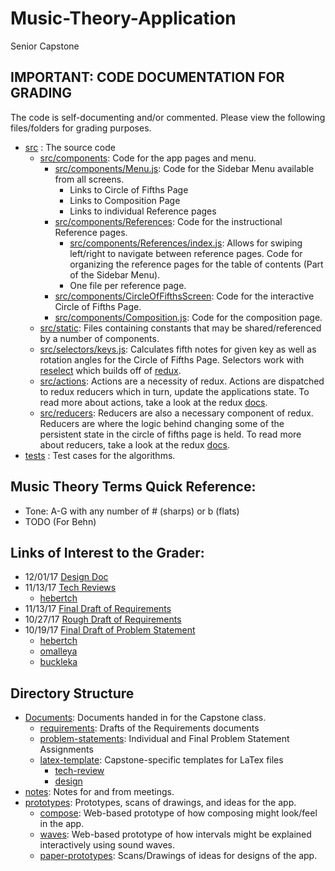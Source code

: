 # Music-Theory-Application
Senior Capstone

## IMPORTANT: CODE DOCUMENTATION FOR GRADING
The code is self-documenting and/or commented. Please view the following files/folders for grading purposes.

- [src](fifths/src) : The source code
	- [src/components](fifths/src/components): Code for the app pages and menu.
		- [src/components/Menu.js](src/components/Menu.js): Code for the Sidebar Menu available from all screens.
			- Links to Circle of Fifths Page
			- Links to Composition Page
			- Links to individual Reference pages
		- [src/components/References](src/components/References): Code for the instructional Reference pages.
			- [src/components/References/index.js](src/components/References/index.js): 
			Allows for swiping left/right to navigate between reference pages.
			Code for organizing the reference pages for the table of contents (Part of the Sidebar Menu).
			- One file per reference page.
		- [src/components/CircleOfFifthsScreen](src/components/CircleOfFifthsScreen): Code for the interactive Circle of Fifths Page.
		- [src/components/Composition.js](src/components/Composition.js): Code for the composition page.		
	- [src/static](fifths/src/static): Files containing constants that may be shared/referenced by a number of components.
	- [src/selectors/keys.js](fifths/src/selectors/keys.js): Calculates fifth notes for given key as well as rotation angles for the Circle of Fifths Page. Selectors work with [reselect](https://github.com/reduxjs/reselect) which builds off of [redux](https://redux.js.org/).
	- [src/actions](fifths/src/actions): Actions are a necessity of redux. Actions are dispatched to redux reducers which in turn, update the applications state. To read more about actions, take a look at the redux [docs](https://redux.js.org/).
	- [src/reducers](fifths/src/reducers): Reducers are also a necessary component of redux. Reducers are where the logic behind changing some of the persistent state in the circle of fifths page is held. To read more about reducers, take a look at the redux [docs](https://redux.js.org/).
- [tests](fifths/__tests__) : Test cases for the algorithms.

## Music Theory Terms Quick Reference:
- Tone: A-G with any number of # (sharps) or b (flats)
- TODO (For Behn)
	
## Links of Interest to the Grader:
- 12/01/17 [Design Doc](Documents/design)
- 11/13/17 [Tech Reviews](Documents/tech-review)
	- [hebertch](Documents/tech-review/hebertch)
- 11/13/17 [Final Draft of Requirements](Documents/requirements/final-draft)
- 10/27/17 [Rough Draft of Requirements](Documents/requirements/rough-draft)
- 10/19/17 [Final Draft of Problem Statement](Documents/problem-statement/final-draft)
  - [hebertch](Documents/problem-statement/hebertch)
  - [omalleya](Documents/problem-statement/omalleya)
  - [buckleka](Documents/problem-statement/buckleka)

## Directory Structure
- [Documents](Documents): Documents handed in for the Capstone class.
  - [requirements](Documents/requirements): Drafts of the Requirements documents
  - [problem-statements](Documents/problem-statement): Individual and Final Problem Statement Assignments
  - [latex-template](Documents/latex-template): Capstone-specific templates for LaTex files
	- [tech-review](Documents/tech-review)
	- [design](Documents/design)
- [notes](notes): Notes for and from meetings.
- [prototypes](prototypes): Prototypes, scans of drawings, and ideas for the app.
  - [compose](prototypes/compose): Web-based prototype of how composing might look/feel in the app.
  - [waves](prototypes/waves): Web-based prototype of how intervals might be explained
    interactively using sound waves.
  - [paper-prototypes](prototypes/paper-prototypes): Scans/Drawings of ideas for designs of the app.
